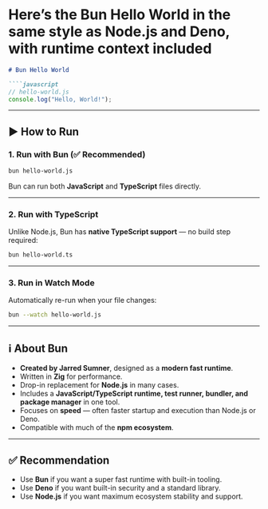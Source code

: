 # Here’s the **Bun Hello World** in the same style as Node.js and Deno, with runtime context included

`````markdown
# Bun Hello World

````javascript
// hello-world.js
console.log("Hello, World!");
`````

---

## ▶️ How to Run

### 1. Run with Bun (✅ Recommended)

```bash
bun hello-world.js
```

Bun can run both **JavaScript** and **TypeScript** files directly.

---

### 2. Run with TypeScript

Unlike Node.js, Bun has **native TypeScript support** — no build step required:

```bash
bun hello-world.ts
```

---

### 3. Run in Watch Mode

Automatically re-run when your file changes:

```bash
bun --watch hello-world.js
```

---

## ℹ️ About Bun

* **Created by Jarred Sumner**, designed as a **modern fast runtime**.
* Written in **Zig** for performance.
* Drop-in replacement for **Node.js** in many cases.
* Includes a **JavaScript/TypeScript runtime, test runner, bundler, and package manager** in one tool.
* Focuses on **speed** — often faster startup and execution than Node.js or Deno.
* Compatible with much of the **npm ecosystem**.

---

## ✅ Recommendation

* Use **Bun** if you want a super fast runtime with built-in tooling.
* Use **Deno** if you want built-in security and a standard library.
* Use **Node.js** if you want maximum ecosystem stability and support.
